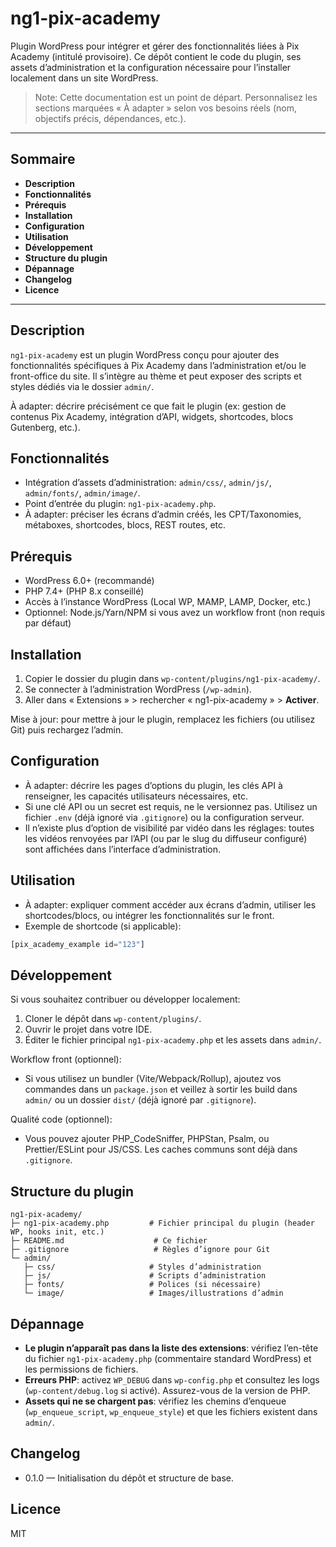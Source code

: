 # ng1-pix-academy

Plugin WordPress pour intégrer et gérer des fonctionnalités liées à Pix Academy (intitulé provisoire). Ce dépôt contient le code du plugin, ses assets d’administration et la configuration nécessaire pour l’installer localement dans un site WordPress.

> Note: Cette documentation est un point de départ. Personnalisez les sections marquées « À adapter » selon vos besoins réels (nom, objectifs précis, dépendances, etc.).

---

## Sommaire

- **Description**
- **Fonctionnalités**
- **Prérequis**
- **Installation**
- **Configuration**
- **Utilisation**
- **Développement**
- **Structure du plugin**
- **Dépannage**
- **Changelog**
- **Licence**

---

## Description

`ng1-pix-academy` est un plugin WordPress conçu pour ajouter des fonctionnalités spécifiques à Pix Academy dans l’administration et/ou le front-office du site. Il s’intègre au thème et peut exposer des scripts et styles dédiés via le dossier `admin/`.

À adapter: décrire précisément ce que fait le plugin (ex: gestion de contenus Pix Academy, intégration d’API, widgets, shortcodes, blocs Gutenberg, etc.).

## Fonctionnalités

- Intégration d’assets d’administration: `admin/css/`, `admin/js/`, `admin/fonts/`, `admin/image/`.
- Point d’entrée du plugin: `ng1-pix-academy.php`.
- À adapter: préciser les écrans d’admin créés, les CPT/Taxonomies, métaboxes, shortcodes, blocs, REST routes, etc.

## Prérequis

- WordPress 6.0+ (recommandé)
- PHP 7.4+ (PHP 8.x conseillé)
- Accès à l’instance WordPress (Local WP, MAMP, LAMP, Docker, etc.)
- Optionnel: Node.js/Yarn/NPM si vous avez un workflow front (non requis par défaut)

## Installation

1. Copier le dossier du plugin dans `wp-content/plugins/ng1-pix-academy/`.
2. Se connecter à l’administration WordPress (`/wp-admin`).
3. Aller dans « Extensions » > rechercher « ng1-pix-academy » > **Activer**.

Mise à jour: pour mettre à jour le plugin, remplacez les fichiers (ou utilisez Git) puis rechargez l’admin.

## Configuration

- À adapter: décrire les pages d’options du plugin, les clés API à renseigner, les capacités utilisateurs nécessaires, etc.
- Si une clé API ou un secret est requis, ne le versionnez pas. Utilisez un fichier `.env` (déjà ignoré via `.gitignore`) ou la configuration serveur.
- Il n’existe plus d’option de visibilité par vidéo dans les réglages: toutes les vidéos renvoyées par l’API (ou par le slug du diffuseur configuré) sont affichées dans l’interface d’administration.

## Utilisation

- À adapter: expliquer comment accéder aux écrans d’admin, utiliser les shortcodes/blocs, ou intégrer les fonctionnalités sur le front.
- Exemple de shortcode (si applicable):

```php
[pix_academy_example id="123"]
```

## Développement

Si vous souhaitez contribuer ou développer localement:

1. Cloner le dépôt dans `wp-content/plugins/`.
2. Ouvrir le projet dans votre IDE.
3. Éditer le fichier principal `ng1-pix-academy.php` et les assets dans `admin/`.

Workflow front (optionnel):

- Si vous utilisez un bundler (Vite/Webpack/Rollup), ajoutez vos commandes dans un `package.json` et veillez à sortir les build dans `admin/` ou un dossier `dist/` (déjà ignoré par `.gitignore`).

Qualité code (optionnel):

- Vous pouvez ajouter PHP_CodeSniffer, PHPStan, Psalm, ou Prettier/ESLint pour JS/CSS. Les caches communs sont déjà dans `.gitignore`.

## Structure du plugin

```
ng1-pix-academy/
├─ ng1-pix-academy.php         # Fichier principal du plugin (header WP, hooks init, etc.)
├─ README.md                    # Ce fichier
├─ .gitignore                   # Règles d’ignore pour Git
└─ admin/
   ├─ css/                     # Styles d’administration
   ├─ js/                      # Scripts d’administration
   ├─ fonts/                   # Polices (si nécessaire)
   └─ image/                   # Images/illustrations d’admin
```

## Dépannage

- **Le plugin n’apparaît pas dans la liste des extensions**: vérifiez l’en-tête du fichier `ng1-pix-academy.php` (commentaire standard WordPress) et les permissions de fichiers.
- **Erreurs PHP**: activez `WP_DEBUG` dans `wp-config.php` et consultez les logs (`wp-content/debug.log` si activé). Assurez-vous de la version de PHP.
- **Assets qui ne se chargent pas**: vérifiez les chemins d’enqueue (`wp_enqueue_script`, `wp_enqueue_style`) et que les fichiers existent dans `admin/`.

## Changelog

- 0.1.0 — Initialisation du dépôt et structure de base.

## Licence

MIT


